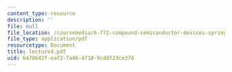 ```yaml
---
content_type: resource
description: ''
file: null
file_location: /coursemedia/6-772-compound-semiconductor-devices-spring-2003/6478642feaf27a4647109cddf23ce37d_lecture4.pdf
file_type: application/pdf
resourcetype: Document
title: lecture4.pdf
uid: 6478642f-eaf2-7a46-4710-9cddf23ce37d
---
```

